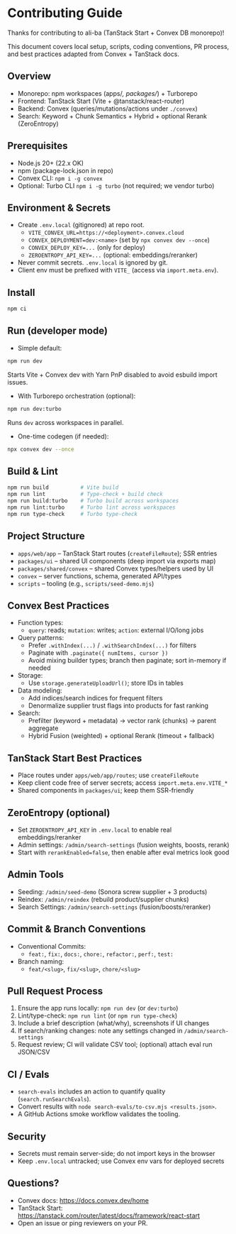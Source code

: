 # Contributing Guide

Thanks for contributing to ali-ba (TanStack Start + Convex DB monorepo)!

This document covers local setup, scripts, coding conventions, PR process, and
best practices adapted from Convex + TanStack docs.

## Overview
- Monorepo: npm workspaces (apps/*, packages/*) + Turborepo
- Frontend: TanStack Start (Vite + @tanstack/react-router)
- Backend: Convex (queries/mutations/actions under `./convex`)
- Search: Keyword + Chunk Semantics + Hybrid + optional Rerank (ZeroEntropy)

## Prerequisites
- Node.js 20+ (22.x OK)
- npm (package-lock.json in repo)
- Convex CLI: `npm i -g convex`
- Optional: Turbo CLI `npm i -g turbo` (not required; we vendor turbo)

## Environment & Secrets
- Create `.env.local` (gitignored) at repo root.
  - `VITE_CONVEX_URL=https://<deployment>.convex.cloud`
  - `CONVEX_DEPLOYMENT=dev:<name>` (set by `npx convex dev --once`)
  - `CONVEX_DEPLOY_KEY=...` (only for deploy)
  - `ZEROENTROPY_API_KEY=...` (optional: embeddings/reranker)
- Never commit secrets. `.env.local` is ignored by git.
- Client env must be prefixed with `VITE_` (access via `import.meta.env`).

## Install
```bash
npm ci
```

## Run (developer mode)
- Simple default:
```bash
npm run dev
```
Starts Vite + Convex dev with Yarn PnP disabled to avoid esbuild import issues.

- With Turborepo orchestration (optional):
```bash
npm run dev:turbo
```
Runs `dev` across workspaces in parallel.

- One-time codegen (if needed):
```bash
npx convex dev --once
```

## Build & Lint
```bash
npm run build          # Vite build
npm run lint           # Type-check + build check
npm run build:turbo    # Turbo build across workspaces
npm run lint:turbo     # Turbo lint across workspaces
npm run type-check     # Turbo type-check
```

## Project Structure
- `apps/web/app` – TanStack Start routes (`createFileRoute`); SSR entries
- `packages/ui` – shared UI components (deep import via exports map)
- `packages/shared/convex` – shared Convex types/helpers used by UI
- `convex` – server functions, schema, generated API/types
- `scripts` – tooling (e.g., `scripts/seed-demo.mjs`)

## Convex Best Practices
- Function types:
  - `query`: reads; `mutation`: writes; `action`: external I/O/long jobs
- Query patterns:
  - Prefer `.withIndex(...)` / `.withSearchIndex(...)` for filters
  - Paginate with `.paginate({ numItems, cursor })`
  - Avoid mixing builder types; branch then paginate; sort in-memory if needed
- Storage:
  - Use `storage.generateUploadUrl()`; store IDs in tables
- Data modeling:
  - Add indices/search indices for frequent filters
  - Denormalize supplier trust flags into products for fast ranking
- Search:
  - Prefilter (keyword + metadata) → vector rank (chunks) → parent aggregate
  - Hybrid Fusion (weighted) + optional Rerank (timeout + fallback)

## TanStack Start Best Practices
- Place routes under `apps/web/app/routes`; use `createFileRoute`
- Keep client code free of server secrets; access `import.meta.env.VITE_*`
- Shared components in `packages/ui`; keep them SSR-friendly

## ZeroEntropy (optional)
- Set `ZEROENTROPY_API_KEY` in `.env.local` to enable real embeddings/reranker
- Admin settings: `/admin/search-settings` (fusion weights, boosts, rerank)
- Start with `rerankEnabled=false`, then enable after eval metrics look good

## Admin Tools
- Seeding: `/admin/seed-demo` (Sonora screw supplier + 3 products)
- Reindex: `/admin/reindex` (rebuild product/supplier chunks)
- Search Settings: `/admin/search-settings` (fusion/boosts/reranker)

## Commit & Branch Conventions
- Conventional Commits:
  - `feat:`, `fix:`, `docs:`, `chore:`, `refactor:`, `perf:`, `test:`
- Branch naming:
  - `feat/<slug>`, `fix/<slug>`, `chore/<slug>`

## Pull Request Process
1. Ensure the app runs locally: `npm run dev` (or `dev:turbo`)
2. Lint/type-check: `npm run lint` (or `npm run type-check`)
3. Include a brief description (what/why), screenshots if UI changes
4. If search/ranking changes: note any settings changed in `/admin/search-settings`
5. Request review; CI will validate CSV tool; (optional) attach eval run JSON/CSV

## CI / Evals
- `search-evals` includes an action to quantify quality (`search.runSearchEvals`).
- Convert results with `node search-evals/to-csv.mjs <results.json>`.
- A GitHub Actions smoke workflow validates the tooling.

## Security
- Secrets must remain server-side; do not import keys in the browser
- Keep `.env.local` untracked; use Convex env vars for deployed secrets

## Questions?
- Convex docs: https://docs.convex.dev/home
- TanStack Start: https://tanstack.com/router/latest/docs/framework/react-start
- Open an issue or ping reviewers on your PR.

